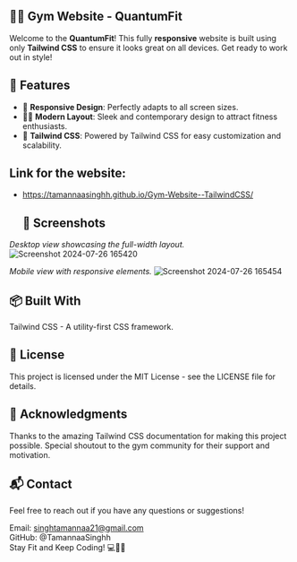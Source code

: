 ## 🏋️‍♀️ Gym Website - QuantumFit

Welcome to the **QuantumFit**! This fully **responsive** website is built using only **Tailwind CSS** to ensure it looks great on all devices. Get ready to work out in style!

## 🌟 Features

- 💪 **Responsive Design**: Perfectly adapts to all screen sizes.
- 🏋️‍♂️ **Modern Layout**: Sleek and contemporary design to attract fitness enthusiasts.
- 🎨 **Tailwind CSS**: Powered by Tailwind CSS for easy customization and scalability.

## Link for the website: 
- https://tamannaasinghh.github.io/Gym-Website--TailwindCSS/
  <br>
  
  ## 📸 Screenshots
*Desktop view showcasing the full-width layout.*
![Screenshot 2024-07-26 165420](https://github.com/user-attachments/assets/b05e1061-ea62-46c3-b0ac-ddb13e603355) 
<br>

*Mobile view with responsive elements.*
![Screenshot 2024-07-26 165454](https://github.com/user-attachments/assets/05f9566b-6891-4458-b9b3-9f4f1caae99b)
<br>

## 📦 Built With
Tailwind CSS - A utility-first CSS framework.<br>

## 📝 License<br>
This project is licensed under the MIT License - see the LICENSE file for details.

## 🙏 Acknowledgments
Thanks to the amazing Tailwind CSS documentation for making this project possible.
Special shoutout to the gym community for their support and motivation.

## 📬 Contact
Feel free to reach out if you have any questions or suggestions!

Email: singhtamannaa21@gmail.com<br>
GitHub: @TamannaaSinghh<br>
Stay Fit and Keep Coding! 💻🏋️‍♂️



